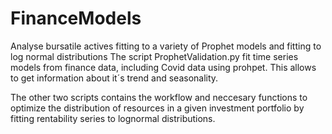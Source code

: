 # FinanceModels
Analyse bursatile actives fitting to a variety of Prophet models and fitting to log normal distributions
The script ProphetValidation.py fit time series models from finance data, including Covid
data using prohpet. This allows to get information about it´s trend and seasonality.

The other two scripts contains the workflow and neccesary functions to optimize the distribution of resources in 
a given investment portfolio  by fitting rentability series to lognormal distributions.
